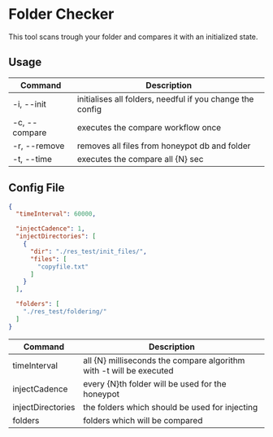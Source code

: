 # Folder Checker
This tool scans trough your folder and compares it with an initialized state.

## Usage

| Command       | Description                                                   |
| ------------- | ------------------------------------------------------------- |
| -i, --init    | initialises all folders, needful if you change the config   |
| -c, --compare | executes the compare workflow once                            |
| -r, --remove  | removes all files from honeypot db and folder                 |
| -t, --time    | executes the compare all {N} sec                              |

## Config File

```JSON
{
  "timeInterval": 60000,

  "injectCadence": 1,
  "injectDirectories": [
    {
      "dir": "./res_test/init_files/",
      "files": [
        "copyfile.txt"
      ]
    }
  ],

  "folders": [
    "./res_test/foldering/"
  ]
}
```

| Command           | Description                                                       |
| ----------------- | ----------------------------------------------------------------- |
| timeInterval      | all {N} milliseconds the compare algorithm with -t will be executed|
| injectCadence     | every {N}th folder will be used for the honeypot                  |
| injectDirectories | the folders which should be used for injecting                    |
| folders           | folders which will be compared                                    |